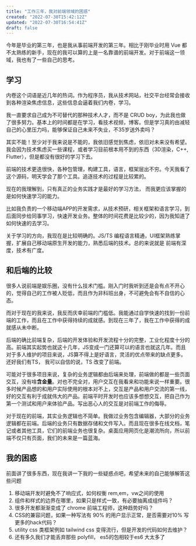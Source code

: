 ```yaml
---
title: "工作三年，我对前端领域的困惑"
created: "2022-07-30T15:42:12Z"
updated: "2022-07-30T16:54:41Z"
draft: false
---
```


今年是毕业的第三年，也是我从事前端开发的第三年。相比于刚毕业时用 Vue 都不太熟练的新手，现在的我可以算的上是一名靠谱的前端开发。对于前端这一领域，我也有了一些自己的思考。

## 学习

内卷这个词语是近几年的热词。作为程序员，我从技术网站，社交平台经常会接收到各种渲染焦虑信息，这些信息会逼着我们内卷，学习。

我一直要求自己成为不可替代的那种技术人才，而不是 CRUD boy，为此我也做了很多努力。基本上的时间都是在学习，看技术视频，博客。但是学习真的由减轻自己的心里压力吗，能够保证自己未来不失业，不35岁送外卖吗？ 

其实不能！至少对于我来说是不能的，我依旧感觉到焦虑，依旧对未来没有希望。我会因为技术焦虑买一些课程，或者学习目前根本用不到的东西（3D渲染，C++, Flutter），但是都没有很好的学习下去。

前端的技术更迭很快，各种包管理，构建工具，语言，框架层出不穷。今天我看了这个源码，明天学会了那个工具。追逐技术的过程是比较累的。

现在的我理解到，只有真正的业务实践才是最好的学习方法， 而我更应该掌握的是如何快速学习的能力。

比如我负责的一个移动端APP的开发需求，从技术预研，相关框架和语言学习，到后面同步给同事学习，快速开发业务。整体的时间花费是比较少的，因为我知道了如何快速的去学习。

关于学习的方向，我现在是比较明确的。JS/TS 编程语言精通，UI框架熟练掌握，扩展自己移动端原生开发的能力，熟悉后端的技术。总的来说就是 前端有深度，技术有广度。


## 和后端的比较

很多人说前端是娱乐圈，没有什么技术门槛。刚入门时我听到还是会有点不开心的，觉得自己的工作被人贬低，而且作为非科班出身，不可避免会有不自信的心态。

而对于现在的我来说，我反而庆幸前端的门槛低。我能通过自学快速的找到一份前端的工作，而且在工作中获得持续的成就感。到现在三年了，我在工作中获得的成就感从未中断。

后端的确比前端复杂，后端的开发体验和开发流程十分的完整，工业化程度十分的高。前端其实起势也就这十几年，JS变成一门还算可以的语言也就这几年。而且对于多人维护的项目来说，JS算不得上是好语言，灵活的优点带来的缺点更多。还好我们有TS， 我可以自信的说，TS 改变了前端。


可能对于很多项目来说，复杂的业务逻辑都由后端来处理，前端做的都是一些页面交互，没有啥**含金量**。对也不完全对，用户交互在我看来和功能来说一样重要。很多时候产品想的和用户实际使用的根本对不上，交互是产品和用户交流的第一线，好的交互有利于成就伟大的产品。前端平时开发时也应该多想想交互，把自己作为第一个测试和用户来体验产品。写出恶心人的交互是对前端工作的侮辱。

对于现在的前端，其实业务逻辑也不简单。我做过业务包含编辑器，大部分的业务逻辑都在前端。后端的业务只有数据存储和文件写入。而且现在很多在线文档，笔记或者其他工具，它们的前端业务也很复杂。桌面应用网页化是潮流所向，所以前端不仅只有页面，我们的未来是一篇蓝海。

## 我的困惑

前面讲了很多东西，现在我讲一下我的一些疑惑点吧，希望未来的自己能够解答这些问题

1. 移动端开发时避免不了响应式，如何权衡 rem,em，vw之间的使用
2. 组件和样式的边界在哪里，如果只是样式一致，有必要抽离成组件吗？
3. 很多开发都渐渐变成了 chrome 前端工程师，这种趋势好吗？
4. CSS的兼容问题，如果一种写法有 90% 的用户显示正常，是否需要对10% 写更多的hack代码？
5. utility css 类框架例如 tailwind css 变得流行，但是开发的代码如何去维护？
6. 还有多久我们才能丢弃那些 polyfill， es5的包相较于es6 大太多了







